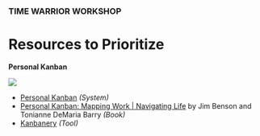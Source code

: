 ### TIME WARRIOR WORKSHOP

# Resources to Prioritize

**Personal Kanban**

<a href="http://personalkanban.com" target="_blank"><img src="http://teaching.polishedsolid.com/time-warrior/procrastinate-on-purpose.jpg"></a>

* [Personal Kanban](http://personalkanban.com) *(System)*
* [Personal Kanban: Mapping Work | Navigating Life](http://www.amazon.com/Personal-Kanban-Mapping-Work-Navigating/dp/1453802266/ref=sr_1_1?s=books&ie=UTF8&qid=1358043876&sr=1-1&keywords=personal+kanban) by Jim Benson and Tonianne DeMaria Barry *(Book)*
* [Kanbanery](http://kanbanery.com) *(Tool)*
